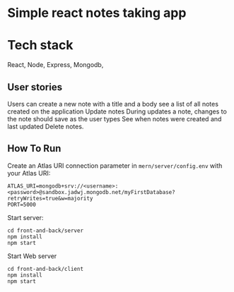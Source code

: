 # Simple react notes taking app
# Tech stack
React,
Node,
Express,
Mongodb,

## User stories
Users can create a new note with a title and a body
see a list of all notes created on the application
Update notes
During updates a note, changes to the note should save as the user types
See when notes were created and last updated
Delete notes.
## How To Run
Create an Atlas URI connection parameter in `mern/server/config.env` with your Atlas URI:
```
ATLAS_URI=mongodb+srv://<username>:<password>@sandbox.jadwj.mongodb.net/myFirstDatabase?retryWrites=true&w=majority
PORT=5000
```

Start server:
```
cd front-and-back/server
npm install
npm start
```

Start Web server
```
cd front-and-back/client
npm install
npm start
```

